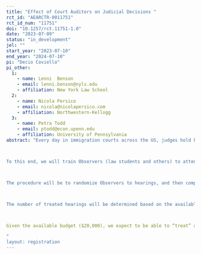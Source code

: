 ```yaml
---
title: "Effect of Court Auditors on Judicial Decisions "
rct_id: "AEARCTR-0011751"
rct_id_num: "11751"
doi: "10.1257/rct.11751-1.0"
date: "2023-07-09"
status: "in_development"
jel: ""
start_year: "2023-07-10"
end_year: "2024-07-10"
pi: "Decio Coviello"
pi_other:
  1:
    - name: Lenni  Benson
    - email: lenni.benson@nyls.edu
    - affiliation: New York Law School
  2:
    - name: Nicola Persico
    - email: nicola@nicolapersico.com
    - affiliation: Northwestern-Kellogg
  3:
    - name: Petra Todd
    - email: ptodd@econ.upenn.edu
    - affiliation: University of Pennsylvania
abstract: "Every day in immigration courts across the US, judges hold hearings to determine whether the foreign nationals in their dockets (technically called respondents) should be removed from the country or, instead, allowed to stay. In these hearings, judges have latitude in choosing procedural steps that may, eventually, result in the foreign nationals being removed. The goal of this research is to assess whether judges respond to being observed by law students and other trained observers and, in particular, whether being observed makes a judge more motivated to provide flexibility to the individuals appearing before them and more responsive to the requests for continuances or other needs. 

To this end, we will train Observers (law students and others) to attend these public hearings and take notes about the procedures used. Observation may be in person or remote through the WEBEX viewer. 

The procedure will be to randomize Observers to hearings, and then compare the procedural choices made in observed hearings (treatment) with those made in hearings not observed (controls). In addition, we want to know whether any difference in procedural choice might be due only to the judge’s heightened concern about making “improper” choices while being audited, or whether the judge might also respond to the judges’ supervisor knowledge about the particular judge rendering “improper” decisions while being audited. The EOIR requires the judges and their support staff to code each procedural choice in the individual hearings. This data is released pursuant to standing FOIA requests on the EOIR website. We will be focusing on the observations in three New York City area immigration courts which is one of the largest adjudication workloads in the national system.

The number of treated hearings will be determined based on the available budget. We expect an Observer-day to cost about $75, and an Observer audits one hearing a day. EOIR procedures divide regular removal hearings into status dockets called "Master Calendars" and merits hearings called "Individual Hearings."  Master Calendars vary in size but average between 30 and 50 individuals in a four hour sitting. Our observations are only of Master Calendars. In these hearings (or dockets), the judge may take a wide variety of actions primarily related to scheduling or setting deadlines for applications such as asylum relief. Cases can be concluded during a Master Calendar hearing. 

Given the available budget ($20,000), we expect to be able to “treat” about 266 hearings. The number of control hearings will exceed the number of treated hearings.
"
layout: registration
---
```


